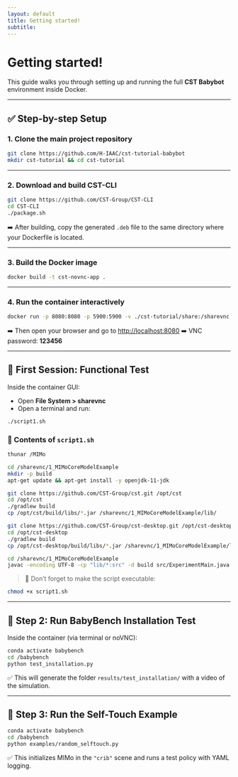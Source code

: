 ```yaml
---
layout: default
title: Getting started!
subtitle: 
---
```

# Getting started!

This guide walks you through setting up and running the full **CST Babybot** environment inside Docker.

---

## ✅ Step-by-step Setup

### 1. Clone the main project repository

```bash
git clone https://github.com/H-IAAC/cst-tutorial-babybot
mkdir cst-tutorial && cd cst-tutorial
````

---

### 2. Download and build CST-CLI

```bash
git clone https://github.com/CST-Group/CST-CLI
cd CST-CLI
./package.sh
```

➡️ After building, copy the generated `.deb` file to the same directory where your Dockerfile is located.

---

### 3. Build the Docker image

```bash
docker build -t cst-novnc-app .
```

---

### 4. Run the container interactively

```bash
docker run -p 8080:8080 -p 5900:5900 -v ./cst-tutorial/share:/sharevnc -it cst-novnc-app
```

➡️ Then open your browser and go to [http://localhost:8080](http://localhost:8080)
➡️ VNC password: **123456**

---

## 🧪 First Session: Functional Test

Inside the container GUI:

* Open **File System > sharevnc**
* Open a terminal and run:

```bash
./script1.sh
```

### 📜 Contents of `script1.sh`

```bash
thunar /MIMo

cd /sharevnc/1_MIMoCoreModelExample
mkdir -p build
apt-get update && apt-get install -y openjdk-11-jdk

git clone https://github.com/CST-Group/cst.git /opt/cst
cd /opt/cst
./gradlew build
cp /opt/cst/build/libs/*.jar /sharevnc/1_MIMoCoreModelExample/lib/

git clone https://github.com/CST-Group/cst-desktop.git /opt/cst-desktop
cd /opt/cst-desktop
./gradlew build
cp /opt/cst-desktop/build/libs/*.jar /sharevnc/1_MIMoCoreModelExample/lib/

cd /sharevnc/1_MIMoCoreModelExample
javac -encoding UTF-8 -cp "lib/*:src" -d build src/ExperimentMain.java
```

> 🔧 Don’t forget to make the script executable:

```bash
chmod +x script1.sh
```

---

## 🧪 Step 2: Run BabyBench Installation Test

Inside the container (via terminal or noVNC):

```bash
conda activate babybench
cd /babybench
python test_installation.py
```

✅ This will generate the folder `results/test_installation/` with a video of the simulation.

---

## 🤖 Step 3: Run the Self-Touch Example

```bash
conda activate babybench
cd /babybench
python examples/random_selftouch.py
```

✅ This initializes MIMo in the `"crib"` scene and runs a test policy with YAML logging.


